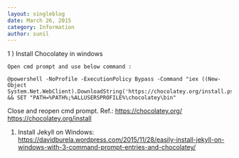 ```yaml
---
layout: singleblog
date: March 26, 2015
category: Information
author: sunil
---
```


1 ) Install Chocolatey in windows

    Open cmd prompt and use below command :

    @powershell -NoProfile -ExecutionPolicy Bypass -Command "iex ((New-Object System.Net.WebClient).DownloadString('https://chocolatey.org/install.ps1'))" && SET "PATH=%PATH%;%ALLUSERSPROFILE%\chocolatey\bin"

   Close and reopen cmd prompt.
   Ref.:    https://chocolatey.org/
   https://chocolatey.org/install


1) Install Jekyll on Windows:
https://davidburela.wordpress.com/2015/11/28/easily-install-jekyll-on-windows-with-3-command-prompt-entries-and-chocolatey/



